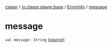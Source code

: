 [clappr](../../index.md) / [io.clappr.player.base](../index.md) / [ErrorInfo](index.md) / [message](.)

# message

`val message: String` [(source)](https://github.com/clappr/clappr-android/tree/dev/clappr/src/main/kotlin/io/clappr/player/base/ErrorInfo.kt#L18)